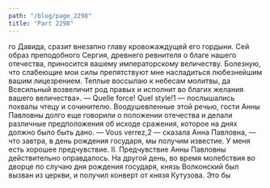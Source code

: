 ```yaml
---
path: "/blog/page_2298"
title: "Part 2298"
---
```


го Давида, сразит внезапно главу кровожаждущей его гордыни. Сей образ преподобного Сергия, древнего ревнителя о благе нашего отечества, приносится вашему императорскому величеству. Болезную, что слабеющие мои силы препятствуют мне насладиться любезнейшим вашим лицезрением. Теплые воссылаю к небесам молитвы, да Всесильный возвеличит род правых и исполнит во благих желания вашего величества».
— Quelle force! Quel style!1 — послышались похвалы чтецу и сочинителю. Воодушевленные этой речью, гости Анны Павловны долго еще говорили о положении отечества и делали различные предположения об исходе сражения, которое на днях должно было быть дано.
— Vous verrez,2 — сказала Анна Павловна, — что завтра, в день рождения государя, мы получим известие. У меня есть хорошее предчувствие.
II.
Предчувствие Анны Павловны действительно оправдалось. На другой день, во время молебствия во дворце по случаю дня рождения государя, князь Волконский был вызван из церкви, и получил конверт от князя Кутузова. Это бы
